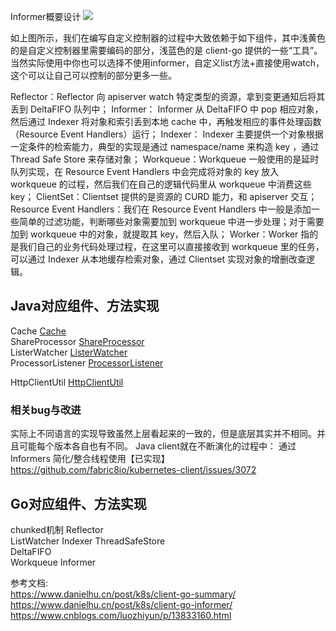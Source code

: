 Informer概要设计
![](https://gitee.com/daniel-hutao/images/raw/master/client-go.png)

如上图所示，我们在编写自定义控制器的过程中大致依赖于如下组件，其中浅黄色的是自定义控制器里需要编码的部分，浅蓝色的是 client-go 提供的一些“工具”。
当然实际使用中你也可以选择不使用informer，自定义list方法+直接使用watch，这个可以让自己可以控制的部分更多一些。  

Reflector：Reflector 向 apiserver watch 特定类型的资源，拿到变更通知后将其丢到 DeltaFIFO 队列中；
Informer： Informer 从 DeltaFIFO 中 pop 相应对象，然后通过 Indexer 将对象和索引丢到本地 cache 中，再触发相应的事件处理函数（Resource Event Handlers）运行；
Indexer： Indexer 主要提供一个对象根据一定条件的检索能力，典型的实现是通过 namespace/name 来构造 key ，通过 Thread Safe Store 来存储对象；
Workqueue：Workqueue 一般使用的是延时队列实现，在 Resource Event Handlers 中会完成将对象的 key 放入 workqueue 的过程，然后我们在自己的逻辑代码里从 workqueue 中消费这些 key；
ClientSet：Clientset 提供的是资源的 CURD 能力，和 apiserver 交互；
Resource Event Handlers：我们在 Resource Event Handlers 中一般是添加一些简单的过滤功能，判断哪些对象需要加到 workqueue 中进一步处理；对于需要加到 workqueue 中的对象，就提取其 key，然后入队；
Worker：Worker 指的是我们自己的业务代码处理过程，在这里可以直接接收到 workqueue 里的任务，可以通过 Indexer 从本地缓存检索对象，通过 Clientset 实现对象的增删改查逻辑。

## Java对应组件、方法实现

Cache           [Cache](https://github.com/fabric8io/kubernetes-client/blob/v5.8.0/kubernetes-client/src/main/java/io/fabric8/kubernetes/client/informers/cache/Cache.java )  
ShareProcessor  [ShareProcessor](https://github.com/fabric8io/kubernetes-client/blob/v5.1.1/kubernetes-client/src/main/java/io/fabric8/kubernetes/client/informers/cache/SharedProcessor.java )    
ListerWatcher   [ListerWatcher](https://github.com/fabric8io/kubernetes-client/blob/v5.8.0/kubernetes-client/src/main/java/io/fabric8/kubernetes/client/informers/ListerWatcher.java)  
ProcessorListener  [ProcessorListener](https://github.com/fabric8io/kubernetes-client/blob/v5.8.0/kubernetes-client/src/main/java/io/fabric8/kubernetes/client/informers/cache/ProcessorListener.java)

HttpClientUtil  [HttpClientUtil](https://github.com/fabric8io/kubernetes-client/blob/v5.8.0/kubernetes-client/src/main/java/io/fabric8/kubernetes/client/utils/HttpClientUtils.java)



### 相关bug与改进
实际上不同语言的实现导致虽然上层看起来的一致的，但是底层其实并不相同。并且可能每个版本各自也有不同。
Java client就在不断演化的过程中：
通过 Informers 简化/整合线程使用【已实现】  https://github.com/fabric8io/kubernetes-client/issues/3072


## Go对应组件、方法实现

chunked机制
Reflector  
ListWatcher
Indexer
ThreadSafeStore  
DeltaFIFO  
Workqueue
Informer

参考文档:  
https://www.danielhu.cn/post/k8s/client-go-summary/  
https://www.danielhu.cn/post/k8s/client-go-informer/
https://www.cnblogs.com/luozhiyun/p/13833160.html
